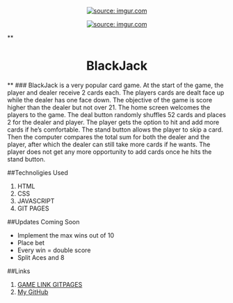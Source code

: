 <p align="center" width="100%">
  <a href="https://imgur.com/TxcdurY"><img src="https://i.imgur.com/TxcdurY.png" title="source: imgur.com" /></a>
</p>
<p align="center" width="100%">
<a href="https://imgur.com/tfHxtaA"><img src="https://i.imgur.com/tfHxtaA.png" title="source: imgur.com" /></a>
</p>
**<h1 align = center >BlackJack</h1>**
### BlackJack is a very popular card game. At the start of the game, the player and dealer receive 2 cards each. The players cards are dealt face up while the dealer has one face down. The objective of the game is score higher than the dealer but not over 21.
The home screen welcomes the players to the game. The deal button randomly shuffles 52 cards and places 2 for the dealer and player. The player gets the option to hit and add more cards if he’s comfortable. The stand button allows the player to skip a card. Then the computer compares the total sum for both the dealer and the player, after which the dealer can still take more cards if he wants. The player does not get any more opportunity to add cards once he hits the stand button.

##Technoligies Used
1. HTML
2. CSS
3. JAVASCRIPT
4. GIT PAGES

##Updates Coming Soon
- Implement the max wins out of 10
- Place bet
- Every win = double score
- Split Aces and 8

##Links
1. [GAME LINK GITPAGES]()
2. [My GitHub](https://git.generalassemb.ly/venessag/project-one-game)
